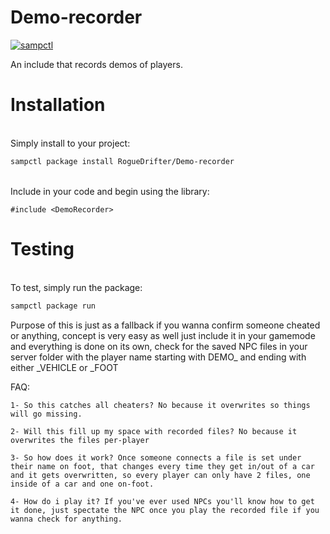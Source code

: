 # Demo-recorder
[![sampctl](https://shields.southcla.ws/badge/sampctl-Demo--Recorder-2f2f2f.svg?style=for-the-badge)](https://github.com/y/Demo-Recorder)  

An include that records demos of players.  

# Installation<br/>
<br/>
Simply install to your project:<br/>

```bash
sampctl package install RogueDrifter/Demo-recorder
```
<br/>
Include in your code and begin using the library:<br/>

```pawn
#include <DemoRecorder>
```
# Testing<br/>
<br/>
To test, simply run the package:<br/>

```bash
sampctl package run
```

Purpose of this is just as a fallback if you wanna confirm someone cheated or anything, concept is very easy as well just include it in your gamemode and everything is done on its own, check for the saved NPC files in your server folder with the player name starting with DEMO_ and ending with either _VEHICLE or _FOOT

FAQ:
```
1- So this catches all cheaters? No because it overwrites so things will go missing.  

2- Will this fill up my space with recorded files? No because it overwrites the files per-player  

3- So how does it work? Once someone connects a file is set under their name on foot, that changes every time they get in/out of a car and it gets overwritten, so every player can only have 2 files, one inside of a car and one on-foot.  

4- How do i play it? If you've ever used NPCs you'll know how to get it done, just spectate the NPC once you play the recorded file if you wanna check for anything.
```

